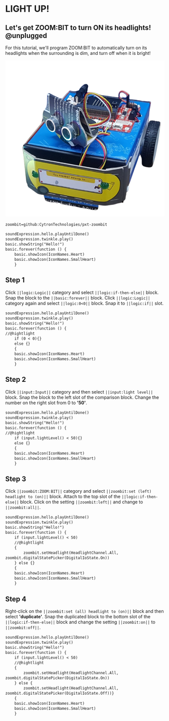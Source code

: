 # LIGHT UP! 

## Let's get ZOOM:BIT to turn ON its headlights! @unplugged

For this tutorial, we'll program ZOOM:BIT to automatically turn on its headlights when the surrounding is dim, and turn off when it is bright!

![ZOOM:BIT](https://raw.githubusercontent.com/CherylNg/test_tutorial/master/docs/static/ZipZipZoom.png)

```package
zoombit=github:CytronTechnologies/pxt-zoombit
```
```template
soundExpression.hello.playUntilDone()
soundExpression.twinkle.play()
basic.showString("Hello!")
basic.forever(function () {
    basic.showIcon(IconNames.Heart)
    basic.showIcon(IconNames.SmallHeart)
    }
```

## Step 1
Click ``||logic:Logic||`` category and select ``||logic:if-then-else||`` block. 
Snap the block to the ``||basic:forever||`` block. 
Click ``||logic:Logic||`` category again and select ``||logic:0<0||`` block. Snap it to ``||logic:if||`` slot.

```blocks
soundExpression.hello.playUntilDone()
soundExpression.twinkle.play()
basic.showString("Hello!")
basic.forever(function () {
//@hightlight
    if (0 < 0){}
    else {}
    {
    basic.showIcon(IconNames.Heart)
    basic.showIcon(IconNames.SmallHeart)
    }
```

## Step 2
Click ``||input:Input||`` category and then select ``||input:light level||`` block. 
Snap the block to the left slot of the comparison block. 
Change the number on the right slot from 0 to **'50'**.

```blocks
soundExpression.hello.playUntilDone()
soundExpression.twinkle.play()
basic.showString("Hello!")
basic.forever(function () {
//@hightlight
    if (input.lightLevel() < 50){}
    else {}
    {
    basic.showIcon(IconNames.Heart)
    basic.showIcon(IconNames.SmallHeart)
    }
```
## Step 3
Click ``||zoombit:ZOOM:BIT||`` category and select ``||zoombit:set (left) headlight to (on)||`` block. 
Attach to the top slot of the ``||logic:if-then-else||`` block. Click on the setting ``||zoombit:left||`` and change to ``||zoombit:all||``. 

```blocks
soundExpression.hello.playUntilDone()
soundExpression.twinkle.play()
basic.showString("Hello!")
basic.forever(function () {
    if (input.lightLevel() < 50)
    //@hightlight 
    {
        zoombit.setHeadlight(HeadlightChannel.All, zoombit.digitalStatePicker(DigitalIoState.On))
    } else {}
    {
    basic.showIcon(IconNames.Heart)
    basic.showIcon(IconNames.SmallHeart)
    }
```

## Step 4
Right-click on the ``||zoombit:set (all) headlight to (on)||`` block and then select **'duplicate'**. 
Snap the duplicated block to the bottom slot of the ``||logic:if-then-else||`` block and change the setting ``||zoombit:on||`` to ``||zoombit:off||``.

```blocks
soundExpression.hello.playUntilDone()
soundExpression.twinkle.play()
basic.showString("Hello!")
basic.forever(function () {
    if (input.lightLevel() < 50)
    //@hightlight 
    {
        zoombit.setHeadlight(HeadlightChannel.All, zoombit.digitalStatePicker(DigitalIoState.On))
    } else {
        zoombit.setHeadlight(HeadlightChannel.All, zoombit.digitalStatePicker(DigitalIoState.Off))}
    {
    basic.showIcon(IconNames.Heart)
    basic.showIcon(IconNames.SmallHeart)
    }
```